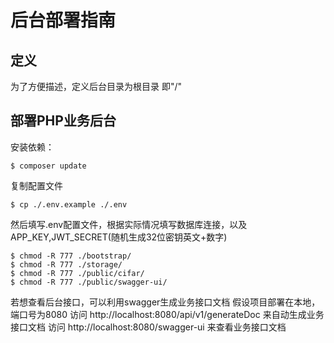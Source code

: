 # 后台部署指南

## 定义
  为了方便描述，定义后台目录为根目录 即"/"

## 部署PHP业务后台

安装依赖：
```shell
$ composer update
```

复制配置文件
```shell
$ cp ./.env.example ./.env
```

然后填写.env配置文件，根据实际情况填写数据库连接，以及APP_KEY,JWT_SECRET(随机生成32位密钥英文+数字)

```shell
$ chmod -R 777 ./bootstrap/
$ chmod -R 777 ./storage/
$ chmod -R 777 ./public/cifar/
$ chmod -R 777 ./public/swagger-ui/
```

若想查看后台接口，可以利用swagger生成业务接口文档
假设项目部署在本地，端口号为8080
访问 http://localhost:8080/api/v1/generateDoc 来自动生成业务接口文档
访问 http://localhost:8080/swagger-ui 来查看业务接口文档


